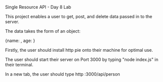 Single Resource API - Day 8 Lab

This project enables a user to get, post, and delete data passed in to the server.

The data takes the form of an object:

{name: <name>, age: <age>}

Firstly, the user should install http pie onto their machine for optimal use.

The user should start their server on Port 3000 by typing "node index.js" in their terminal.

In a new tab, the user should type http :3000/api/person
